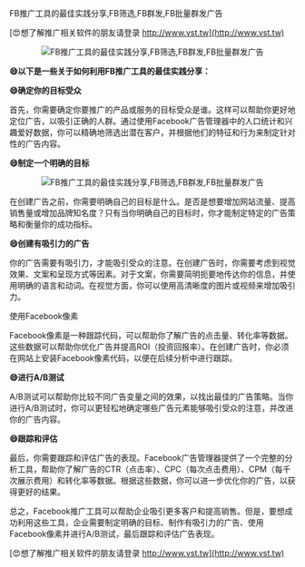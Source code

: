 FB推广工具的最佳实践分享,FB筛选,FB群发,FB批量群发广告

[😍想了解推广相关软件的朋友请登录 http://www.vst.tw](http://www.vst.tw)

 <center><img src="https://vst.tw/MP4/tuiguang/png/5.png" alt="FB推广工具的最佳实践分享,FB筛选,FB群发,FB批量群发广告"></center>

**😄以下是一些关于如何利用FB推广工具的最佳实践分享：**

**😄确定你的目标受众**

首先，你需要确定你要推广的产品或服务的目标受众是谁。这样可以帮助你更好地定位广告，以吸引正确的人群。通过使用Facebook广告管理器中的人口统计和兴趣爱好数据，你可以精确地筛选出潜在客户，并根据他们的特征和行为来制定针对性的广告内容。

**😄制定一个明确的目标**

 <center><img src="https://vst.tw/MP4/tuiguang/png/7.png" alt="FB推广工具的最佳实践分享,FB筛选,FB群发,FB批量群发广告"></center>

在创建广告之前，你需要明确自己的目标是什么。是否是想要增加网站流量、提高销售量或增加品牌知名度？只有当你明确自己的目标时，你才能制定特定的广告策略和衡量你的成功指标。

**😄创建有吸引力的广告**

你的广告需要有吸引力，才能吸引受众的注意。在创建广告时，你需要考虑到视觉效果、文案和呈现方式等因素。对于文案，你需要简明扼要地传达你的信息，并使用明确的语言和动词。在视觉方面，你可以使用高清晰度的图片或视频来增加吸引力。

使用Facebook像素

Facebook像素是一种跟踪代码，可以帮助你了解广告的点击量、转化率等数据。这些数据可以帮助你优化广告并提高ROI（投资回报率）。在创建广告时，你必须在网站上安装Facebook像素代码，以便在后续分析中进行跟踪。

**😄进行A/B测试**

A/B测试可以帮助你比较不同广告变量之间的效果，以找出最佳的广告策略。当你进行A/B测试时，你可以更轻松地确定哪些广告元素能够吸引受众的注意，并改进你的广告内容。

**😄跟踪和评估**

最后，你需要跟踪和评估广告的表现。Facebook广告管理器提供了一个完整的分析工具，帮助你了解广告的CTR（点击率）、CPC（每次点击费用）、CPM（每千次展示费用）和转化率等数据。根据这些数据，你可以进一步优化你的广告，以获得更好的结果。

总之，Facebook推广工具可以帮助企业吸引更多客户和提高销售。但是，要想成功利用这些工具，企业需要制定明确的目标、制作有吸引力的广告、使用Facebook像素并进行A/B测试，最后跟踪和评估广告表现。

[😍想了解推广相关软件的朋友请登录 http://www.vst.tw](http://www.vst.tw)



